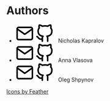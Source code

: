 Authors
=======

* [![icon][mail]](mailto:nikolay.kapralov@gmail.com)
  [![icon][github]](https://github.com/ctrltz)
  &nbsp; Nicholas Kapralov 
* [![icon][mail]](mailto:annasv209@gmail.com)
  [![icon][github]](https://github.com/annav1asova) 
  &nbsp; Anna Vlasova
* [![icon][mail]](mailto:oleg.shpynov@gmail.com)
  [![icon][github]](https://github.com/olegs) 
  &nbsp; Oleg Shpynov
  

<a href="https://feathericons.com/">Icons by Feather</a>

[mail]: resources/mail.svg
[github]: resources/github.svg
